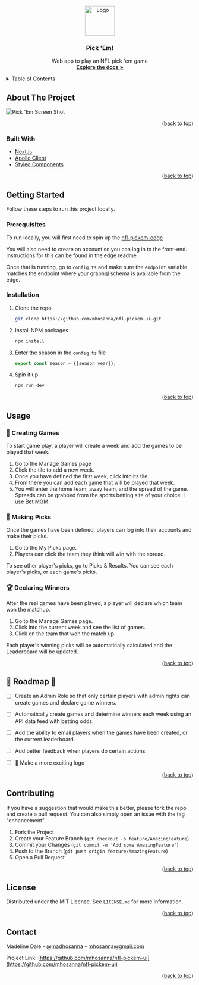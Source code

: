 <div id="top"></div>

<!-- PROJECT LOGO -->
<br />
<div align="center">
  <a href="https://github.com/mhosanna/nfl-pickem-ui">
    <img src="public/favicon.ico" alt="Logo" width="80" height="80">
  </a>

<h3 align="center">Pick 'Em!</h3>

  <p align="center">
    Web app to play an NFL pick 'em game
    <br />
    <a href="https://github.com/mhosanna/nfl-pickem-ui"><strong>Explore the docs »</strong></a>
    <br />
  </p>
</div>



<!-- TABLE OF CONTENTS -->
<details>
  <summary>Table of Contents</summary>
  <ol>
    <li>
      <a href="#about-the-project">About The Project</a>
      <ul>
        <li><a href="#built-with">Built With</a></li>
      </ul>
    </li>
    <li>
      <a href="#getting-started">Getting Started</a>
      <ul>
        <li><a href="#prerequisites">Prerequisites</a></li>
        <li><a href="#installation">Installation</a></li>
      </ul>
    </li>
    <li><a href="#usage">Usage</a></li>
    <li><a href="#roadmap">Roadmap</a></li>
    <li><a href="#contributing">Contributing</a></li>
    <li><a href="#license">License</a></li>
    <li><a href="#contact">Contact</a></li>
  </ol>
</details>



<!-- ABOUT THE PROJECT -->
## About The Project

![Pick 'Em Screen Shot](https://www.pick-em.club/demo/picks.png)

<p align="right">(<a href="#top">back to top</a>)</p>



### Built With

* [Next.js](https://nextjs.org/)
* [Apollo Client](https://www.apollographql.com/docs/react/)
* [Styled Components](https://styled-components.com/)

<p align="right">(<a href="#top">back to top</a>)</p>



<!-- GETTING STARTED -->
## Getting Started

Follow these steps to run this project locally.

### Prerequisites

To run locally, you will first need to spin up the [nfl-pickem-edge](https://github.com/mhosanna/nfl-pickem-edge)

You will also need to create an account so you can log in to the front-end. Instructions for this can be found in the edge readme.

Once that is running, go to `config.ts` and make sure the `endpoint` variable matches the endpoint where your graphql schema is available from the edge.

### Installation

1. Clone the repo
   ```sh
   git clone https://github.com/mhosanna/nfl-pickem-ui.git
   ```
2. Install NPM packages
   ```sh
   npm install
   ```
3. Enter the season in the `config.ts` file
   ```js
   export const season = {{season_year}};
   ```
4. Spin it up
    ```sh
    npm run dev
    ```

<p align="right">(<a href="#top">back to top</a>)</p>



<!-- USAGE EXAMPLES -->
## Usage

### 🏈 Creating Games
To start game play, a player will create a week and add the games to be played that week. 
1. Go to the Manage Games page
2. Click the tile to add a new week.
3. Once you have defined the first week, click into its tile.
4. From there you can add each game that will be played that week. 
5. You will enter the home team, away team, and the spread of the game. Spreads can be grabbed from the sports betting site of your choice. I use [Bet MGM](https://sports.betmgm.com/en/sports). 

### 🎲 Making Picks
Once the games have been defined, players can log into their accounts and make their picks.
1. Go to the My Picks page.
2. Players can click the team they think will win with the spread.

To see other player's picks, go to Picks & Results. You can see each player's picks, or each game's picks.

### 🏆 Declaring Winners
After the real games have been played, a player will declare which team won the matchup.
1. Go to the Manage Games page.
2. Click into the current week and see the list of games.
3. Click on the team that won the match up. 

Each player's winning picks will be automatically calculated and the Leaderboard will be updated. 

<p align="right">(<a href="#top">back to top</a>)</p>



<!-- ROADMAP -->
## 🚦 Roadmap 🚦

- [ ] Create an Admin Role so that only certain players with admin rights can create games and declare game winners.
- [ ] Automatically create games and determine winners each week using an API data feed with betting odds.
- [ ] Add the ability to email players when the games have been created, or the current leaderboard.
- [ ] Add better feedback when players do certain actions. 
- [ ] 🌟 Make a more exciting logo


<p align="right">(<a href="#top">back to top</a>)</p>



<!-- CONTRIBUTING -->
## Contributing

If you have a suggestion that would make this better, please fork the repo and create a pull request. You can also simply open an issue with the tag "enhancement".

1. Fork the Project
2. Create your Feature Branch (`git checkout -b feature/AmazingFeature`)
3. Commit your Changes (`git commit -m 'Add some AmazingFeature'`)
4. Push to the Branch (`git push origin feature/AmazingFeature`)
5. Open a Pull Request

<p align="right">(<a href="#top">back to top</a>)</p>



<!-- LICENSE -->
## License

Distributed under the MIT License. See `LICENSE.md` for more information.

<p align="right">(<a href="#top">back to top</a>)</p>



<!-- CONTACT -->
## Contact

Madeline Dale - [@madhosanna](https://twitter.com/@madhosanna) - mhosanna@gmail.com

Project Link: [https://github.com/mhosanna/nfl-pickem-ui](https://github.com/mhosanna/nfl-pickem-ui)

<p align="right">(<a href="#top">back to top</a>)</p>
